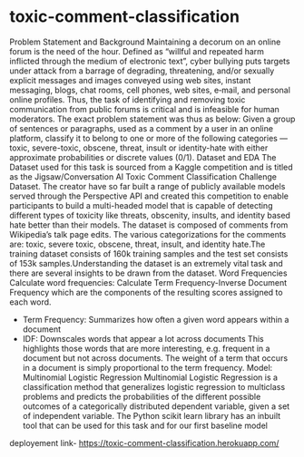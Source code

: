# toxic-comment-classification
Problem Statement and Background
Maintaining a decorum on an online forum is the need of the hour. Defined as “willful and repeated harm inflicted through the medium of electronic text”, cyber bullying puts targets under attack from a barrage of degrading, threatening, and/or sexually explicit messages and images conveyed using web sites, instant messaging, blogs, chat rooms, cell phones, web sites, e‐mail, and personal online profiles. Thus, the task of identifying and removing toxic communication from public forums is critical and is infeasible for human moderators.
The exact problem statement was thus as below:
Given a group of sentences or paragraphs, used as a comment by a user in an online platform, classify it to belong to one or more of the following categories — toxic, severe-toxic, obscene, threat, insult or identity-hate with either approximate probabilities or discrete values (0/1).
Dataset and EDA
The Dataset used for this task is sourced from a Kaggle competition and is titled as the Jigsaw/Conversation AI Toxic Comment Classification Challenge Dataset. The creator have so far built a range of publicly available models served through the Perspective API and created this competition to enable participants to build a multi-headed model that is capable of detecting different types of toxicity like threats, obscenity, insults, and identity based hate better than their models. The dataset is composed of comments from Wikipedia’s talk page edits. The various categorizations for the comments are: toxic, severe toxic, obscene, threat, insult, and identity hate.The training dataset consists of 160k training samples and the test set consists of 153k samples.Understanding the dataset is an extremely vital task and there are several insights to be drawn from the dataset.
Word Frequencies
Calculate word frequencies: Calculate Term Frequency-Inverse Document Frequency which are the components of the resulting scores assigned to each word.
- Term Frequency: Summarizes how often a given word appears within a document
- IDF: Downscales words that appear a lot across documents
This highlights those words that are more interesting, e.g. frequent in a document but not across documents. The weight of a term that occurs in a document is simply proportional to the term frequency.
Model: Multinomial Logistic Regression
Multinomial Logistic Regression is a classification method that generalizes logistic regression to multiclass problems and predicts the probabilities of the different possible outcomes of a categorically distributed dependent variable, given a set of independent variable. The Python scikit learn library has an inbuilt tool that can be used for this task and for our first baseline model

deployement link- https://toxic-comment-classification.herokuapp.com/
